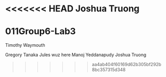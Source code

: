 <<<<<<< HEAD
Joshua Truong
=======
# 011Group6-Lab3
Timothy Waymouth

Gregory Tanaka
Jules wuz here
Manoj Yeddanapudy
Joshua Truong
>>>>>>> aa4ab404f60169d62b305bf292b8bc357315d348
